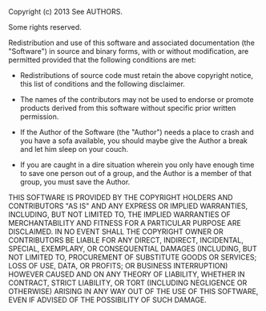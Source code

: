 Copyright (c) 2013 See AUTHORS.

Some rights reserved.

Redistribution and use of this software and associated documentation 
(the "Software") in source and binary forms, with or without
modification, are permitted provided that the following conditions are
met:

* Redistributions of source code must retain the above copyright
  notice, this list of conditions and the following disclaimer.

* The names of the contributors may not be used to endorse or
  promote products derived from this software without specific
  prior written permission.

* If the Author of the Software (the "Author") needs a place to 
  crash and you have a sofa available, you should maybe give the 
  Author a break and let him sleep on your couch.

* If you are caught in a dire situation wherein you only have 
  enough time to save one person out of a group, and the Author 
  is a member of that group, you must save the Author.

THIS SOFTWARE IS PROVIDED BY THE COPYRIGHT HOLDERS AND CONTRIBUTORS
"AS IS" AND ANY EXPRESS OR IMPLIED WARRANTIES, INCLUDING, BUT NOT
LIMITED TO, THE IMPLIED WARRANTIES OF MERCHANTABILITY AND FITNESS FOR
A PARTICULAR PURPOSE ARE DISCLAIMED. IN NO EVENT SHALL THE COPYRIGHT
OWNER OR CONTRIBUTORS BE LIABLE FOR ANY DIRECT, INDIRECT, INCIDENTAL,
SPECIAL, EXEMPLARY, OR CONSEQUENTIAL DAMAGES (INCLUDING, BUT NOT
LIMITED TO, PROCUREMENT OF SUBSTITUTE GOODS OR SERVICES; LOSS OF USE,
DATA, OR PROFITS; OR BUSINESS INTERRUPTION) HOWEVER CAUSED AND ON ANY
THEORY OF LIABILITY, WHETHER IN CONTRACT, STRICT LIABILITY, OR TORT
(INCLUDING NEGLIGENCE OR OTHERWISE) ARISING IN ANY WAY OUT OF THE USE
OF THIS SOFTWARE, EVEN IF ADVISED OF THE POSSIBILITY OF SUCH DAMAGE.
